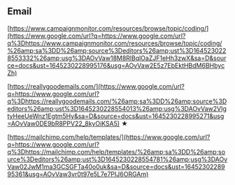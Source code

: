 ## Email

[https://www.campaignmonitor.com/resources/browse/topic/coding/](https://www.google.com/url?q=https://www.google.com/url?q%3Dhttps://www.campaignmonitor.com/resources/browse/topic/coding/%26amp;sa%3DD%26amp;source%3Deditors%26amp;ust%3D1645230228553332%26amp;usg%3DAOvVaw18M8RlBqlOaZJF1eHh3zwX&sa=D&source=docs&ust=1645230228995176&usg=AOvVaw2E5z7EbEktHBdM6BHbycZh)

[https://reallygoodemails.com/](https://www.google.com/url?q=https://www.google.com/url?q%3Dhttps://reallygoodemails.com/%26amp;sa%3DD%26amp;source%3Deditors%26amp;ust%3D1645230228554013%26amp;usg%3DAOvVaw2VIgtyHeeUeWnz1Egtm5Hy&sa=D&source=docs&ust=1645230228995271&usg=AOvVaw0DE9bR8PPV22_8kyOiKSA5) ★

[https://mailchimp.com/help/templates/](https://www.google.com/url?q=https://www.google.com/url?q%3Dhttps://mailchimp.com/help/templates/%26amp;sa%3DD%26amp;source%3Deditors%26amp;ust%3D1645230228554781%26amp;usg%3DAOvVaw02JwM1ma3GCSGFTa40o0uk&sa=D&source=docs&ust=1645230228995361&usg=AOvVaw3vr0t97e5L7e7PIJ6ORGAm)